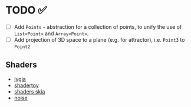 # TODO ✅

+ [ ] Add `Points` - abstraction for a collection of points, to unify the use of `List<Point>` and `Array<Point>`.
+ [ ] Add projection of 3D space to a plane (e.g. for attractor), i.e. `Point3` to `Point2`

## Shaders

+ [lygia](https://lygia.xyz/)
+ [shadertoy](https://www.shadertoy.com/view/3sGGRz)
+ [shaders skia](https://shaders.skia.org/?id=c314445e238cb81eed7aa0785d334e5d4947d2eb8d412c9090c66142a1bf3938)
+ [noise](https://gist.github.com/patriciogonzalezvivo/670c22f3966e662d2f83)
